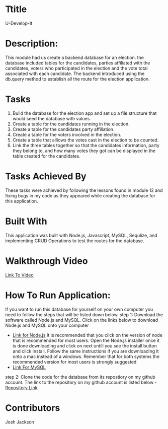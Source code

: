# Ttitle
U-Develop-It

# Description:
This module had us create a backend database for an election. the database included tables for the candidates, parties affiliated with the candidates, voters who participated in the election and the vote total associated with each candidate. The backend introduced using the db.query method to establish all the route for the election application.

# Tasks
1. Build the database for the election app and set up a file structure that would seed the database with values.
2. Create a table for the candidates running in the election.
3. Create a table for the candidates party affiliation.
4. Create a table for the voters involved in the election.
5. Create a table that alllows the votes cast in the election to be counted.
6. Link the three tables together so that the candidates information, party they belong to, and how many votes they got can be displayed in the table created for the candidates.

# Tasks Achieved By
These tasks were achieved by following the lessons found in module 12 and fixing bugs in my code as they appeared while creating the database for this application.

# Built With
This application was built with Node.js, Javascript, MySQL, Sequlize, and implementing CRUD Operations to test the routes for the database.

# Walkthrough Video
<a href="https://watch.screencastify.com/v/XbduPL24B1jlsvAh8A8c">Link To Video</a>

# How To Run Application:
If you want to run this database for yourself on your own computer you need to follow the steps that will be listed down below.
step 1: Download the software called Node.js and MySQL. Click on the links below to download Node.js and MySQL onto your computer 
- <a href="https://nodejs.org/en/">Link for Node.js</a>
It is recommended that you click on the version of node that is recommended for most users. Open the Node.js installer once it is done downloading and click on next untill
you see the install button and click install. Follow the same instructions if you are downloading it onto a mac instead of a windows. Remember that for both systems the
recommended version for most users is strongly suggested
- <a href="https://coding-boot-camp.github.io/full-stack/mysql/mysql-installation-guide">Link For MySQL</a>

step 2: Clone the code for the database from its repostiory on my github account. The link to the repository on my github account is listed below
-<a href="https://github.com/Joker282855/u-develop-it">Repository Link</a>

# Contributors
Josh Jackson